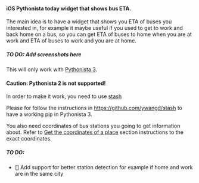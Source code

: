 #### iOS Pythonista today widget that shows bus ETA.

The main idea is to have a widget that shows you ETA of buses you interested in, for example it maybe useful if you
 used to get to work and back home on a bus, so you can get ETA of buses to home when you are at work and ETA of
 buses to work and you are at home.
   
##### TO DO: Add screenshots here

This will only work with [Pythonista 3](http://omz-software.com/pythonista/).

#### Caution: Pythonista 2 is not supported!

In order to make it work, you need to use [stash](https://github.com/ywangd/stash) 

Please for follow the instructions in https://github.com/ywangd/stash to have a working pip in Pythonista 3. 

You also need coordinates of bus stations you going to get information about. Refer to [Get the coordinates of a
 place](https://support.google.com/maps/answer/18539) section instructions to the exact coordinates.

##### TO DO:

- [] Add support for better station detection for example if  home and work are in the same city
